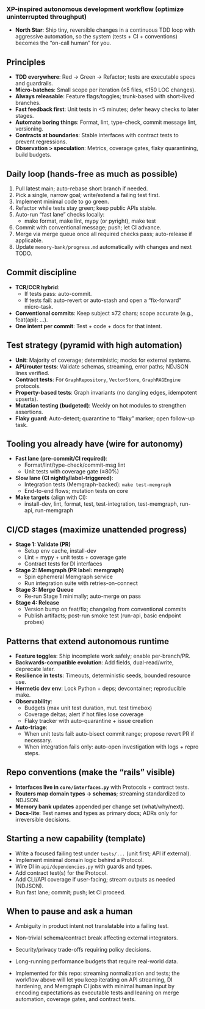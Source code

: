 ### XP-inspired autonomous development workflow (optimize uninterrupted throughput)

- **North Star**: Ship tiny, reversible changes in a continuous TDD loop with aggressive automation, so the system (tests + CI + conventions) becomes the “on-call human” for you.

## Principles
- **TDD everywhere**: Red → Green → Refactor; tests are executable specs and guardrails.
- **Micro-batches**: Small scope per iteration (≤5 files, ≤150 LOC changes).
- **Always releasable**: Feature flags/toggles; trunk-based with short-lived branches.
- **Fast feedback first**: Unit tests in <5 minutes; defer heavy checks to later stages.
- **Automate boring things**: Format, lint, type-check, commit message lint, versioning.
- **Contracts at boundaries**: Stable interfaces with contract tests to prevent regressions.
- **Observation > speculation**: Metrics, coverage gates, flaky quarantining, build budgets.

## Daily loop (hands-free as much as possible)
1. Pull latest main; auto-rebase short branch if needed.
2. Pick a single, narrow goal; write/extend a failing test first.
3. Implement minimal code to go green.
4. Refactor while tests stay green; keep public APIs stable.
5. Auto-run “fast lane” checks locally:
   - make format, make lint, mypy (or pyright), make test
6. Commit with conventional message; push; let CI advance.
7. Merge via merge queue once all required checks pass; auto-release if applicable.
8. Update `memory-bank/progress.md` automatically with changes and next TODO.

## Commit discipline
- **TCR/CCR hybrid**:
  - If tests pass: auto-commit.
  - If tests fail: auto-revert or auto-stash and open a “fix-forward” micro-task.
- **Conventional commits**: Keep subject ≤72 chars; scope accurate (e.g., feat(api): …).
- **One intent per commit**: Test + code + docs for that intent.

## Test strategy (pyramid with high automation)
- **Unit**: Majority of coverage; deterministic; mocks for external systems.
- **API/router tests**: Validate schemas, streaming, error paths; NDJSON lines verified.
- **Contract tests**: For `GraphRepository`, `VectorStore`, `GraphRAGEngine` protocols.
- **Property-based tests**: Graph invariants (no dangling edges, idempotent upserts).
- **Mutation testing (budgeted)**: Weekly on hot modules to strengthen assertions.
- **Flaky guard**: Auto-detect; quarantine to “flaky” marker; open follow-up task.

## Tooling you already have (wire for autonomy)
- **Fast lane (pre-commit/CI required)**:
  - Format/lint/type-check/commit-msg lint
  - Unit tests with coverage gate (≥80%)
- **Slow lane (CI nightly/label-triggered)**:
  - Integration tests (Memgraph-backed): `make test-memgraph`
  - End-to-end flows; mutation tests on core
- **Make targets** (align with CI):
  - install-dev, lint, format, test, test-integration, test-memgraph, run-api, run-memgraph

## CI/CD stages (maximize unattended progress)
- **Stage 1: Validate (PR)**
  - Setup env cache, install-dev
  - Lint + mypy + unit tests + coverage gate
  - Contract tests for DI interfaces
- **Stage 2: Memgraph (PR label: memgraph)**
  - Spin ephemeral Memgraph service
  - Run integration suite with retries-on-connect
- **Stage 3: Merge Queue**
  - Re-run Stage 1 minimally; auto-merge on pass
- **Stage 4: Release**
  - Version bump on feat/fix; changelog from conventional commits
  - Publish artifacts; post-run smoke test (run-api, basic endpoint probes)

## Patterns that extend autonomous runtime
- **Feature toggles**: Ship incomplete work safely; enable per-branch/PR.
- **Backwards-compatible evolution**: Add fields, dual-read/write, deprecate later.
- **Resilience in tests**: Timeouts, deterministic seeds, bounded resource use.
- **Hermetic dev env**: Lock Python + deps; devcontainer; reproducible make.
- **Observability**:
  - Budgets (max unit test duration, mut. test timebox)
  - Coverage deltas; alert if hot files lose coverage
  - Flaky tracker with auto-quarantine + issue creation
- **Auto-triage**:
  - When unit tests fail: auto-bisect commit range; propose revert PR if necessary.
  - When integration fails only: auto-open investigation with logs + repro steps.

## Repo conventions (make the “rails” visible)
- **Interfaces live in `core/interfaces.py`** with Protocols + contract tests.
- **Routers map domain types → schemas**; streaming standardized to NDJSON.
- **Memory bank updates** appended per change set (what/why/next).
- **Docs-lite**: Test names and types as primary docs; ADRs only for irreversible decisions.

## Starting a new capability (template)
- Write a focused failing test under `tests/...` (unit first; API if external).
- Implement minimal domain logic behind a Protocol.
- Wire DI in `api/dependencies.py` with guards and types.
- Add contract test(s) for the Protocol.
- Add CLI/API coverage if user-facing; stream outputs as needed (NDJSON).
- Run fast lane; commit; push; let CI proceed.

## When to pause and ask a human
- Ambiguity in product intent not translatable into a failing test.
- Non-trivial schema/contract break affecting external integrators.
- Security/privacy trade-offs requiring policy decisions.
- Long-running performance budgets that require real-world data.

- Implemented for this repo: streaming normalization and tests; the workflow above will let you keep iterating on API streaming, DI hardening, and Memgraph CI jobs with minimal human input by encoding expectations as executable tests and leaning on merge automation, coverage gates, and contract tests.

